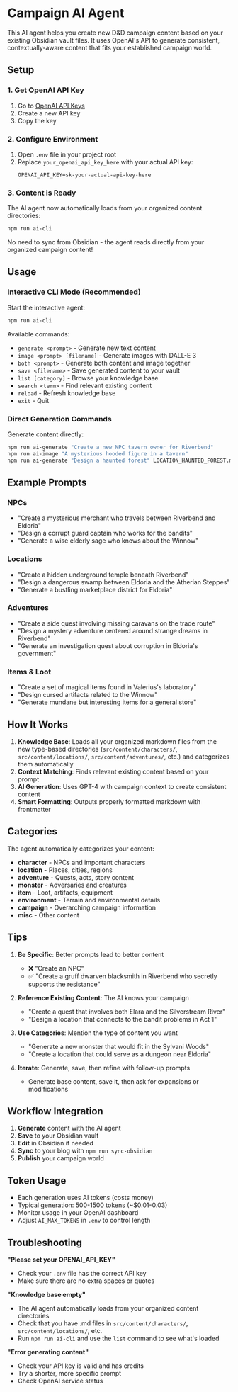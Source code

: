 # Campaign AI Agent

This AI agent helps you create new D&D campaign content based on your existing Obsidian vault files. It uses OpenAI's API to generate consistent, contextually-aware content that fits your established campaign world.

## Setup

### 1. Get OpenAI API Key
1. Go to [OpenAI API Keys](https://platform.openai.com/api-keys)
2. Create a new API key
3. Copy the key

### 2. Configure Environment
1. Open `.env` file in your project root
2. Replace `your_openai_api_key_here` with your actual API key:
   ```
   OPENAI_API_KEY=sk-your-actual-api-key-here
   ```

### 3. Content is Ready
The AI agent now automatically loads from your organized content directories:
```bash
npm run ai-cli
```

No need to sync from Obsidian - the agent reads directly from your organized campaign content!

## Usage

### Interactive CLI Mode (Recommended)
Start the interactive agent:
```bash
npm run ai-cli
```

Available commands:
- `generate <prompt>` - Generate new text content
- `image <prompt> [filename]` - Generate images with DALL-E 3
- `both <prompt>` - Generate both content and image together
- `save <filename>` - Save generated content to your vault  
- `list [category]` - Browse your knowledge base
- `search <term>` - Find relevant existing content
- `reload` - Refresh knowledge base
- `exit` - Quit

### Direct Generation Commands
Generate content directly:
```bash
npm run ai-generate "Create a new NPC tavern owner for Riverbend"
npm run ai-image "A mysterious hooded figure in a tavern"
npm run ai-generate "Design a haunted forest" LOCATION_HAUNTED_FOREST.md
```

## Example Prompts

### NPCs
- "Create a mysterious merchant who travels between Riverbend and Eldoria"
- "Design a corrupt guard captain who works for the bandits"
- "Generate a wise elderly sage who knows about the Winnow"

### Locations
- "Create a hidden underground temple beneath Riverbend"
- "Design a dangerous swamp between Eldoria and the Atherian Steppes"
- "Generate a bustling marketplace district for Eldoria"

### Adventures
- "Create a side quest involving missing caravans on the trade route"
- "Design a mystery adventure centered around strange dreams in Riverbend"
- "Generate an investigation quest about corruption in Eldoria's government"

### Items & Loot
- "Create a set of magical items found in Valerius's laboratory"
- "Design cursed artifacts related to the Winnow"
- "Generate mundane but interesting items for a general store"

## How It Works

1. **Knowledge Base**: Loads all your organized markdown files from the new type-based directories (`src/content/characters/`, `src/content/locations/`, `src/content/adventures/`, etc.) and categorizes them automatically
2. **Context Matching**: Finds relevant existing content based on your prompt
3. **AI Generation**: Uses GPT-4 with campaign context to create consistent content
4. **Smart Formatting**: Outputs properly formatted markdown with frontmatter

## Categories

The agent automatically categorizes your content:
- **character** - NPCs and important characters
- **location** - Places, cities, regions
- **adventure** - Quests, acts, story content
- **monster** - Adversaries and creatures  
- **item** - Loot, artifacts, equipment
- **environment** - Terrain and environmental details
- **campaign** - Overarching campaign information
- **misc** - Other content

## Tips

1. **Be Specific**: Better prompts lead to better content
   - ❌ "Create an NPC"
   - ✅ "Create a gruff dwarven blacksmith in Riverbend who secretly supports the resistance"

2. **Reference Existing Content**: The AI knows your campaign
   - "Create a quest that involves both Elara and the Silverstream River"
   - "Design a location that connects to the bandit problems in Act 1"

3. **Use Categories**: Mention the type of content you want
   - "Generate a new monster that would fit in the Sylvani Woods"
   - "Create a location that could serve as a dungeon near Eldoria"

4. **Iterate**: Generate, save, then refine with follow-up prompts
   - Generate base content, save it, then ask for expansions or modifications

## Workflow Integration

1. **Generate** content with the AI agent
2. **Save** to your Obsidian vault
3. **Edit** in Obsidian if needed
4. **Sync** to your blog with `npm run sync-obsidian`
5. **Publish** your campaign world

## Token Usage

- Each generation uses AI tokens (costs money)
- Typical generation: 500-1500 tokens (~$0.01-0.03)
- Monitor usage in your OpenAI dashboard
- Adjust `AI_MAX_TOKENS` in `.env` to control length

## Troubleshooting

**"Please set your OPENAI_API_KEY"**
- Check your `.env` file has the correct API key
- Make sure there are no extra spaces or quotes

**"Knowledge base empty"**
- The AI agent automatically loads from your organized content directories
- Check that you have .md files in `src/content/characters/`, `src/content/locations/`, etc.
- Run `npm run ai-cli` and use the `list` command to see what's loaded

**"Error generating content"**
- Check your API key is valid and has credits
- Try a shorter, more specific prompt
- Check OpenAI service status
